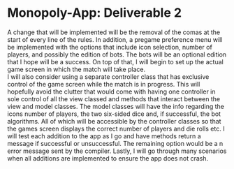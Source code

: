 # Monopoly-App: Deliverable 2
A change that will be implemented will be the removal of the comas at the start of every line 
of the rules. In addition, a pregame preference menu will be implemented with the options that include icon selection, 
number of players, and possibly the edition of bots. The bots will be an optional edition that I hope will be a success. 
On top of that, I will begin to set up the actual game screen in which the match will take place.  
I will also consider using a separate controller class that has exclusive control of the game screen while the match is in progress. 
This will hopefully avoid the clutter that would come with having one controller in sole control of all the view classed and methods 
that interact between the view and model classes. The model classes will have the info regarding the icons number of players, 
the two six-sided dice and, if successful, the bot algorithms. All of which will be accessible by the controller classes 
so that the games screen displays the correct number of players and die rolls etc. I will test each addition to the app as 
I go and have methods return a message if successful or unsuccessful. The remaining option would be a n error message sent 
by the compiler. Lastly, I will go through many scenarios when all additions are implemented to ensure the app does not crash.

